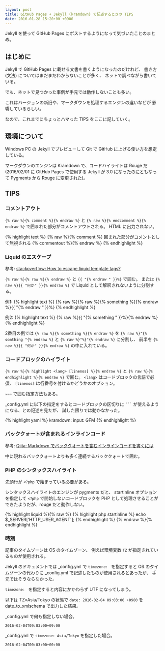 ```yaml
---
layout: post
title: GitHub Pages + Jekyll (kramdown) で記述するときの TIPS
date: 2016-01-28 15:20:00 +0900
---
```

Jekyll を使って GitHub Pages にポストするようになって気づいたことのまとめ。

## はじめに

Jekyll で GitHub Pages に載せる文書を書くようになったのだけれど、
書き方 (文法) についてはまだまだわからないことが多く、
ネットで調べながら書いている。

でも、ネットで見つかった事例が手元では動作しないことも多い。

これはバージョンの新旧や、マークダウンを処理するエンジンの違いなどが
影響しているらしい。

なので、これまでにちょっとハマった TIPS をここに記していく。


## 環境について

Windows PC の Jekyll でプレビューして Git で GitHub に上げる使い方を想定している。

マークダウンのエンジンは Kramdown で、コードハイライトは Rouge だ
(2016/02/01 に GitHub Pages で使用する Jekyll が 3.0 になったのにともなって
Pygments から Rouge に変更された)。

## TIPS

### コメントアウト

`{% raw %}{% comment %}{% endraw %}` と `{% raw %}{% endcomment %}{% endraw %}`
で囲まれた部分がコメントアウトされる。
HTML に出力されない。

{% highlight text %}
{% raw %}{% comment %}
囲まれた部分がコメントとして無視される
{% commentout %}{% endraw %}
{% endhighlight %}


### Liquid のエスケープ

参考: [stackoverflow: How to escape liquid template tags?](http://stackoverflow.com/questions/3426182/how-to-escape-liquid-template-tags)

`{% raw %}{% raw %}{% endraw %}` と `{{ "{% endraw " }}%}` で囲む。
または `{% raw %}{{ "何か" }}{% endraw %}` で Liquid として解釈されないように分割する。

例1:
{% highlight text %}
{% raw %}{% raw %}{% something %}{% endraw %}{{ "{% endraw " }}%}
{% endhighlight %}

例2:
{% highlight text %}
{% raw %}{{ "{% something " }}%}{% endraw %}
{% endhighlight %}

2番目の例では `{% raw %}{% something %}{% endraw %}` を
`{% raw %}"{% somthing "{% endraw %}` と `{% raw %}"%}"{% endraw %}`
に分割し、
前半を `{% raw %}{{ "何か" }}{% endraw %}` の中に入れている。


### コードブロックのハイライト

`{% raw %}{% highlight <lang> [linenos] %}{% endraw %}` と
`{% raw %}{% endhighlight %}{% endraw %}`
で囲む。
`<lang>` はコードブロックの言語で必須、
`[linenos]` は行番号を付けるかどうかのオプション。

`~~~` で囲む指定方法もある。

_config.yml に以下の指定をするとコードブロックの区切りに
```` ``` ```` が使えるようになる、との記述を見たが、
試した限りでは動かなかった。

{% highlight yaml %}
kramdown:
  input: GFM
{% endhighlight %}


### バッククォートが含まれるインラインコード

参考: [Qiita: Markdown でバッククオートを含むインラインコードを書くには](http://qiita.com/uasi/items/251f4e66ceb95c043b3d)

中に現れるバッククォートよりも多く連続するバッククォートで囲む。


### PHP のシンタックスハイライト

先頭行が `<?php` で始まっている必要がある。

シンタックスハイライトのエンジンが pygments だと、
startinline オプションを指定して
`<?php` で開始しないコードブロックを PHP として処理させることが
できたようだが、rouge だと動作しない。

{% highlight liquid %}{% raw %}
{% highlight php startinline %}
echo $_SERVER['HTTP_USER_AGENT'];
{% endhighlight %}
{% endraw %}{% endhighlight %}


### 時刻

記事のタイムゾーンは OS のタイムゾーン、
例えば環境変数 `TZ` が指定されているものが使用される。

Jekyll のドキュメントでは
_config.yml で `timezone: ` を指定すると
OS のタイムゾーンの代わりに _config.yml で記述したものが使用されるとあったが、
手元ではそうならなかった。

`timezone: ` を指定すると内容にかかわらず UTF になってしまう。

以下は TZ=Asia/Tokyo の状態で
`date: 2016-02-04 09:03:00 +0900` を date_to_xmlschema で出力した結果。

_config.yml で何も指定しない場合。

```
2016-02-04T09:03:00+09:00
```

_config.yml で `timezone: Asia/Tokyo` を指定した場合。

```
2016-02-04T00:03:00+00:00
```


